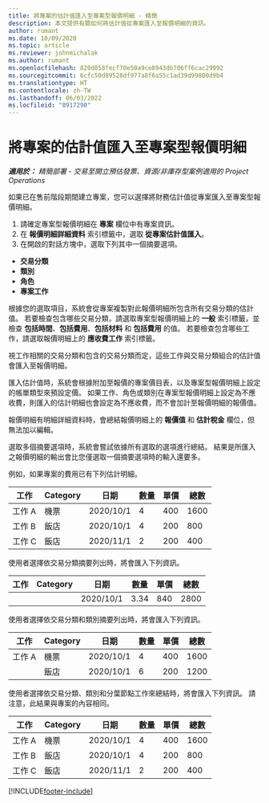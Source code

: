 ```yaml
---
title: 將專案的估計值匯入至專案型報價明細 - 精簡
description: 本文提供有關如何將估計值從專案匯入至報價明細的資訊。
author: rumant
ms.date: 10/09/2020
ms.topic: article
ms.reviewer: johnmichalak
ms.author: rumant
ms.openlocfilehash: 820d858fecf70e50a9ce8943db706ff6cac29992
ms.sourcegitcommit: 6cfc50d89528df977a8f6a55c1ad39d99800d9b4
ms.translationtype: HT
ms.contentlocale: zh-TW
ms.lasthandoff: 06/03/2022
ms.locfileid: "8917290"
---
```

# <a name="import-estimates-for-a-project-to-a-project-based-quote-line"></a>將專案的估計值匯入至專案型報價明細 

_**適用於：** 精簡部署 - 交易至開立預估發票、資源/非庫存型案例適用的 Project Operations_

如果已在售前階段期間建立專案，您可以選擇將財務估計值從專案匯入至專案型報價明細。

1. 請確定專案型報價明細在 **專案** 欄位中有專案資訊。
2. 在 **報價明細詳細資料** 索引標籤中，選取 **從專案估計值匯入**。
3. 在開啟的對話方塊中，選取下列其中一個摘要選項。

  - **交易分類**
  - **類別**
  - **角色** 
  - **專案工作**

根據您的選取項目，系統會從專案複製對此報價明細所包含所有交易分類的估計值。 若要檢查包含哪些交易分類，請選取專案型報價明細上的 **一般** 索引標籤，並檢查 **包括時間**、**包括費用**、**包括材料** 和 **包括費用** 的值。  若要檢查包含哪些工作，請選取報價明細上的 **應收費工作** 索引標籤。

視工作相關的交易分類和包含的交易分類而定，這些工作與交易分類組合的估計值會匯入至報價明細。

匯入估計值時，系統會根據附加至報價的專案價目表，以及專案型報價明細上設定的帳單類型來預設定價。 如果工作、角色或類別在專案型報價明細上設定為不應收費，則匯入的估計明細也會設定為不應收費，而不會加計至報價明細的報價值。

報價明細有明細詳細資料時，會總結報價明細上的 **報價值** 和 **估計稅金** 欄位，但無法加以編輯。

選取多個摘要選項時，系統會嘗試依據所有選取的選項進行總結。 結果是所匯入之報價明細的輸出會比您僅選取一個摘要選項時的輸入還要多。

例如，如果專案的費用已有下列估計明細。

| 工作​​ | Category | 日期 | 數量 | 單價 | 總數 |
| --- | --- | --- | --- | --- | --- |
| 工作 A | 機票 | 2020/10/1 | 4 | 400 | 1600 |
| 工作 B | 飯店 | 2020/10/1 | 4 | 200 | 800 |
| 工作 C | 飯店 | 2020/11/1 | 2 | 200 | 400 |

使用者選擇依交易分類摘要列出時，將會匯入下列資訊。

| 工作​​ | Category | 日期 | 數量 | 單價 | 總數 |
| --- | --- | --- | --- | --- | --- |
|||2020/10/1 | 3.34 | 840 | 2800 |

使用者選擇依交易分類和類別摘要列出時，將會匯入下列資訊。

| 工作​​ | Category | 日期 | 數量 | 單價 | 總數 |
| --- | --- | --- | --- | --- | --- |
| 工作 A | 機票 | 2020/10/1 | 4 | 400 | 1600 |
| | 飯店 | 2020/10/1 | 6 | 200 | 1200 |

使用者選擇依交易分類、類別和分葉節點工作來總結時，將會匯入下列資訊。 請注意，此結果與專案的內容相同。

| 工作​​ | Category | 日期 | 數量 | 單價 | 總數 |
| --- | --- | --- | --- | --- | --- |
| 工作 A | 機票 | 2020/10/1 | 4 | 400 | 1600 |
| 工作 B | 飯店 | 2020/10/1 | 4 | 200 | 800 |
| 工作 C | 飯店 | 2020/11/1 | 2 | 200 | 400 |


[!INCLUDE[footer-include](../../includes/footer-banner.md)]
